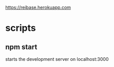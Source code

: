https://reibase.herokuapp.com


# scripts


## npm start

starts the development server on localhost:3000
